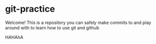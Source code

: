 # git-practice

Welcome! This is a repository you can safely make commits to and play around with to learn how to use git and github

HAHAhA
